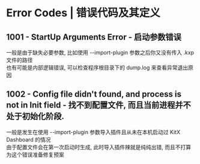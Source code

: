 ﻿# Error Codes | 错误代码及其定义

## 1001 - StartUp Arguments Error - 启动参数错误
一般是由于缺失必要参数, 比如使用 --import-plugin 参数之后你又没有传入 .kxp 文件的路径  
也有可能是内部逻辑错误, 可以检查程序根目录下的 dump.log 来查看异常退出原因

## 1002 - Config file didn't found, and process is not in Init field - 找不到配置文件, 而且当前进程并不处于初始化阶段.
一般是发生在使用 --import-plugin 参数导入插件且从未在本机启动过 KitX Dashboard 的情况  
由于配置文件会在第一次启动时生成, 此时导入插件辣就是纯纯出错, 而且不打算为这个错误准备修复预案

